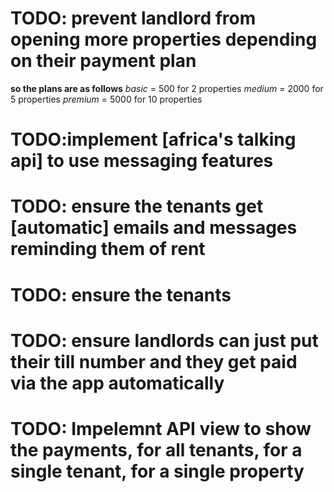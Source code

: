 # TODO: prevent landlord from opening more properties depending on their payment plan
 **so the plans are as follows**
 *basic* = 500 for 2 properties
 *medium* = 2000 for 5 properties
 *premium* = 5000 for 10 properties
# TODO:implement [africa's talking api] to use messaging features
# TODO: ensure the tenants get [automatic] emails and messages reminding them of rent
# TODO: ensure the tenants 
# TODO: ensure landlords can just put their till number and they get paid via the app automatically

# TODO: Impelemnt API view to show the payments, for all tenants, for a single tenant, for a single property

